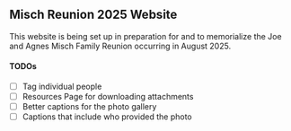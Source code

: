 ## Misch Reunion 2025 Website

This website is being set up in preparation for and to memorialize the Joe and Agnes Misch Family Reunion occurring in August 2025.

#### TODOs
- [ ] Tag individual people
- [ ] Resources Page for downloading attachments
- [ ] Better captions for the photo gallery
- [ ] Captions that include who provided the photo
